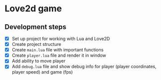 # Love2d game

## Development steps

- [x] Set up project for working with Lua and Love2D
- [x] Create project structure
- [x] Create `main.lua` file with important functions
- [x] Create `player.lua` file and render it in window
- [x] Add ability to move player
- [x] Add `debug.lua` file and show debug info for player (player coordinates, player speed) and game (fps)
